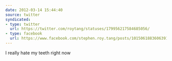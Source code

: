 ```yaml
---
date: 2012-03-14 15:44:40
source: twitter
syndicated:
- type: twitter
  url: https://twitter.com/roytang/statuses/179956217584685056/
- type: facebook
  url: https://www.facebook.com/stephen.roy.tang/posts/10150618836063912
---
```


I really hate my teeth right now